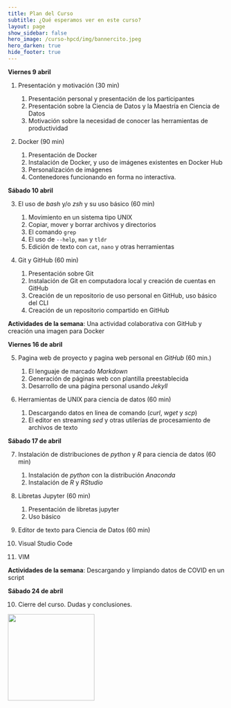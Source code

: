 ```yaml
---
title: Plan del Curso
subtitle: ¿Qué esperamos ver en este curso?
layout: page
show_sidebar: false
hero_image: /curso-hpcd/img/bannercito.jpeg 
hero_darken: true
hide_footer: true
---
```


**Viernes 9 abril**

1. Presentación y motivación (30 min)
   
   1. Presentación personal y presentación de los participantes
   2. Presentación sobre la Ciencia de Datos y la Maestría en Ciencia de Datos
   3. Motivación sobre la necesidad de conocer las herramientas de productividad
   
2. Docker (90 min)
   1. Presentación de Docker
   2. Instalación de Docker, y uso de imágenes existentes en Docker Hub
   3. Personalización de imágenes
   4. Contenedores funcionando en forma no interactiva.   

**Sábado 10 abril**

3. El uso de *bash* y/o *zsh* y su uso básico (60 min)
   1. Movimiento en un sistema tipo UNIX
   2. Copiar, mover y borrar archivos y directorios
   3. El comando `grep`
   4. El uso de `--help`, `man` y `tldr`
   5. Edición de texto con `cat`, `nano` y otras herramientas 
   
4. Git y GitHub (60 min)
   1. Presentación sobre Git
   2. Instalación de Git en computadora local y creación de cuentas en GitHub
   3. Creación de un repositorio de uso personal en GitHub, uso básico del CLI
   4. Creación de un repositorio compartido en GitHub

**Actividades de la semana**: Una actividad colaborativa con GitHub y creación una imagen para Docker

**Viernes 16 de abril**

5. Pagina web de proyecto y pagina web personal en *GitHub* (60 min.)
   1. El lenguaje de marcado *Markdown*
   2. Generación de páginas web con plantilla preestablecida
   3. Desarrollo de una página personal usando *Jekyll* 
   
6. Herramientas de UNIX para ciencia de datos (60 min)
   1. Descargando datos en linea de comando (*curl*, *wget* y *scp*)
   2. El editor en streaming *sed* y otras utilerías de procesamiento de archivos de texto

**Sábado 17 de abril**

7. Instalación de distribuciones de *python* y *R* para ciencia de datos (60 min)
   1. Instalación de *python* con la distribución *Anaconda* 
   2. Instalación de *R* y *RStudio*
   
8. Libretas Jupyter (60 min)
   1. Presentación de libretas jupyter
   2. Uso básico

9.  Editor de texto para Ciencia de Datos (60 min)
   3.  Visual Studio Code
   4.  VIM

**Actividades de la semana**: Descargando y limpiando datos de COVID en un script


**Sábado 24 de abril**

10. Cierre del curso. Dudas y conclusiones.


<img src="/curso-hpcd/img/MCDLogo.png" width="200">